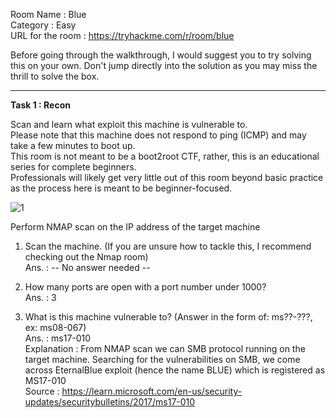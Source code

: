 Room Name : Blue  
Category : Easy  
URL for the room : https://tryhackme.com/r/room/blue  

Before going through the walkthrough, I would suggest you to try solving this on your own. Don't jump directly into the solution as you may miss the thrill to solve the box.    

--------------------------------------------------------------------------------------------------------------------

**Task 1 : Recon**  

Scan and learn what exploit this machine is vulnerable to.     
Please note that this machine does not respond to ping (ICMP) and may take a few minutes to boot up.     
This room is not meant to be a boot2root CTF, rather, this is an educational series for complete beginners.     
Professionals will likely get very little out of this room beyond basic practice as the process here is meant to be beginner-focused.   

![1](https://github.com/ankushkaudi/TryHackMe-Walkthroughs/assets/111695465/6e34d753-0d8c-4c0c-9459-5ee9833b4102)  

Perform NMAP scan on the IP address of the target machine  

1. Scan the machine. (If you are unsure how to tackle this, I recommend checking out the Nmap room)  
Ans. : -- No answer needed --  

2. How many ports are open with a port number under 1000?  
Ans. : 3  

3. What is this machine vulnerable to? (Answer in the form of: ms??-???, ex: ms08-067)  
Ans. : ms17-010    
Explanation : From NMAP scan we can SMB protocol running on the target machine. Searching for the vulnerabilities on SMB, we come across EternalBlue exploit (hence the name BLUE) which is registered as MS17-010    
Source : https://learn.microsoft.com/en-us/security-updates/securitybulletins/2017/ms17-010    
